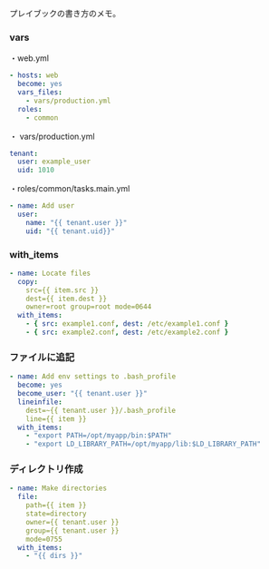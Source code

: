 プレイブックの書き方のメモ。

### vars

・web.yml

```yaml
- hosts: web
  become: yes
  vars_files:
    - vars/production.yml
  roles:
    - common
```

・ vars/production.yml
```yaml
tenant:
  user: example_user
  uid: 1010
```

・roles/common/tasks.main.yml

```yaml
- name: Add user
  user:
    name: "{{ tenant.user }}"
    uid: "{{ tenant.uid}}"
```

### with_items

```yaml
- name: Locate files
  copy:
    src={{ item.src }}
    dest={{ item.dest }}
    owner=root group=root mode=0644
  with_items:
    - { src: example1.conf, dest: /etc/example1.conf }
    - { src: example2.conf, dest: /etc/example2.conf }
```

### ファイルに追記

```yaml
- name: Add env settings to .bash_profile
  become: yes
  become_user: "{{ tenant.user }}"
  lineinfile:
    dest=~{{ tenant.user }}/.bash_profile
    line={{ item }}
  with_items:
    - "export PATH=/opt/myapp/bin:$PATH"
    - "export LD_LIBRARY_PATH=/opt/myapp/lib:$LD_LIBRARY_PATH"
```

### ディレクトリ作成

```yaml
- name: Make directories
  file:
    path={{ item }}
    state=directory
    owner={{ tenant.user }}
    group={{ tenant.user }}
    mode=0755
  with_items:
    - "{{ dirs }}"
```

